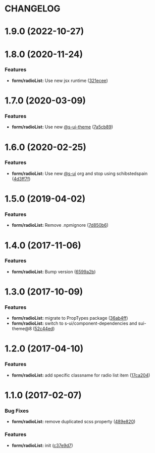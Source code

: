 # CHANGELOG

# 1.9.0 (2022-10-27)



# 1.8.0 (2020-11-24)


### Features

* **form/radioList:** Use new jsx runtime ([321ecee](https://github.com/SUI-Components/adevinta-spain-components/commit/321eceedd285ab28eb347c626369a6e76809235c))



# 1.7.0 (2020-03-09)


### Features

* **form/radioList:** Use new [@s-ui-theme](https://github.com/s-ui-theme) ([7a5cb89](https://github.com/SUI-Components/adevinta-spain-components/commit/7a5cb899600d1b3b9807fa23317804e3358bdbf8))



# 1.6.0 (2020-02-25)


### Features

* **form/radioList:** Use new [@s-ui](https://github.com/s-ui) org and stop using schibstedspain ([4d3ff7f](https://github.com/SUI-Components/adevinta-spain-components/commit/4d3ff7f5578910641bbeda721e1faf5c145512e6))



# 1.5.0 (2019-04-02)


### Features

* **form/radioList:** Remove .npmignore ([7d850b6](https://github.com/SUI-Components/adevinta-spain-components/commit/7d850b6464ce17bb73210fbc8cf8e1daa8b3501a))



# 1.4.0 (2017-11-06)


### Features

* **form/radioList:** Bump version ([6599a2b](https://github.com/SUI-Components/adevinta-spain-components/commit/6599a2b83ef82bac3a3dabec1da8ea68ce9403bf))



# 1.3.0 (2017-10-09)


### Features

* **form/radioList:** migrate to PropTypes package ([36ab4ff](https://github.com/SUI-Components/adevinta-spain-components/commit/36ab4ff2c932889a2fd1f516f7612aca40a0c800))
* **form/radioList:** switch to s-ui/component-dependencies and sui-theme@8 ([52c44ed](https://github.com/SUI-Components/adevinta-spain-components/commit/52c44ed1bdea42b9f7c3210a76362667aaa5bc76))



# 1.2.0 (2017-04-10)


### Features

* **form/radioList:** add specific classname for radio list item ([17ca204](https://github.com/SUI-Components/adevinta-spain-components/commit/17ca20471bc1ac5a377f1c70a823e193dd9013a6))



# 1.1.0 (2017-02-07)


### Bug Fixes

* **form/radioList:** remove duplicated scss property ([489e820](https://github.com/SUI-Components/adevinta-spain-components/commit/489e820d949be008ab92ed1eebb9baece80f43b0))


### Features

* **form/radioList:** init ([c37e9d7](https://github.com/SUI-Components/adevinta-spain-components/commit/c37e9d798d9eaed2f3b9f1a9f05e2c6dc6f4c171))




